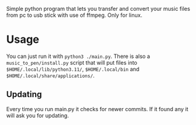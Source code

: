 Simple python program that lets you transfer and convert your music files from pc to usb stick with use of ffmpeg. Only for linux.

# Usage

You can just run it with `python3 ./main.py`. There is also a `music_to_pen/install.py` script that will put files into `$HOME/.local/lib/python3.11/`, `$HOME/.local/bin` and `$HOME/.local/share/applications/`. 

## Updating
Every time you run main.py it checks for newer commits. If it found any it will ask you for updating.
